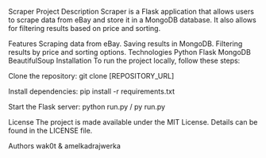 Scraper Project
Description
Scraper is a Flask application that allows users to scrape data from eBay and store it in a MongoDB database. It also allows for filtering results based on price and sorting.

Features
Scraping data from eBay.
Saving results in MongoDB.
Filtering results by price and sorting options.
Technologies
Python
Flask
MongoDB
BeautifulSoup
Installation
To run the project locally, follow these steps:

Clone the repository:
git clone [REPOSITORY_URL]

Install dependencies:
pip install -r requirements.txt

Start the Flask server:
python run.py / py run.py

License
The project is made available under the MIT License. Details can be found in the LICENSE file.

Authors
wak0t & amelkadrajwerka
